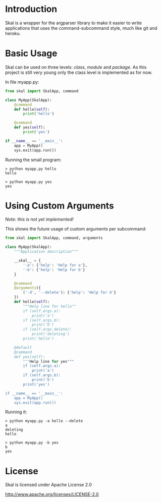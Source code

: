 Introduction
============
Skal is a wrapper for the argparser library to make it easier to write
applications that uses the command-subcommand style, much like git and
heroku.

Basic Usage
===========
Skal can be used on three levels: *class*, *module* and *package*. As this
project is still very young only the class level is implemented as for now.

In file myapp.py:
```python
from skal import SkalApp, command

class MyApp(SkalApp):
    @command
    def hello(self):
        print('hello')

    @command
    def yes(self):
        print('yes')

if __name__ == '__main__':
    app = MyApp()
    sys.exit(app.run())
```

Running the small program:
```
> python myapp.py hello
hello

> python myapp.py yes
yes
```

Using Custom Arguments
======================
*Note: this is not yet implemented!*

This shows the future usage of custom arguments per subcommand:
```python
from skal import SkalApp, command, arguments

class MyApp(SkalApp):
    """Application description"""

    __skal__ = {
        '-a': {'help': 'Help for a'},
        '-b': {'help': 'Help for b'}
    }

    @command
    @arguments({
        ('-d', '--delete'): {'help': 'Help for d'}
    })
    def hello(self):
        """Help line for hello""
        if (self.args.a):
            print('a')
        if (self.args.b):
            print('b')
        if (self.args.delete):
            print('deleting')
        print('hello')

    @default
    @command
    def yes(self):
        """Help line for yes"""
        if (self.args.a):
            print('a')
        if (self.args.b):
            print('b')
        print('yes')

if __name__ == '__main__':
    app = MyApp()
    sys.exit(app.run())
```

Running it:
```
> python myapp.py -a hello --delete
a
deleting
hello

> python myapp.py -b yes
b
yes
```

License
=======
Skal is licensed under Apache License 2.0

http://www.apache.org/licenses/LICENSE-2.0


